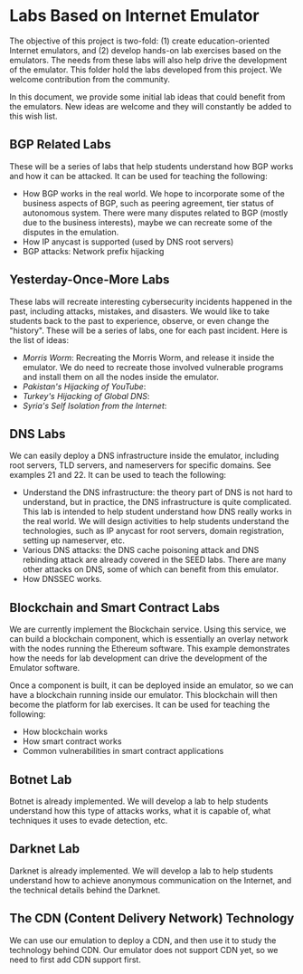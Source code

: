 # Labs Based on Internet Emulator

The objective of this project is two-fold: (1) create education-oriented
Internet emulators, and (2) develop hands-on lab exercises based on the emulators.
The needs from these labs will also help drive the development of the
emulator. This folder hold the labs developed from this project.
We welcome contribution from the community.

In this document, we provide some initial lab ideas that could benefit from the emulators.
New ideas are welcome and they will constantly be added to this wish list.

## BGP Related Labs 

These will be a series of labs that help students understand
how BGP works and how it can be attacked. It can be used for teaching the
following:

- How BGP works in the real world. We hope to incorporate some of the business 
  aspects of BGP, such as peering agreement, tier status of autonomous system. 
  There were many disputes related to BGP (mostly due to the business interests),
  maybe we can recreate some of the disputes in the emulation.
- How IP anycast is supported (used by DNS root servers) 
- BGP attacks: Network prefix hijacking

## Yesterday-Once-More Labs 

These labs will recreate interesting cybersecurity 
incidents happened in the past, including attacks, mistakes, and disasters.
We would like to take students back to the past to experience, observe,
or even change the "history". These will be a series of labs,
one for each past incident. Here is the list of ideas:

- *Morris Worm*: Recreating the Morris Worm, and release it inside the emulator.
   We do need to recreate those involved vulnerable programs and install them
   on all the nodes inside the emulator. 
- *Pakistan's Hijacking of YouTube*:  
- *Turkey's Hijacking of Global DNS*:  
- *Syria's Self Isolation from the Internet*:


## DNS Labs

We can easily deploy a DNS infrastructure inside the emulator, including 
root servers, TLD servers, and nameservers for specific domains. 
See examples 21 and 22. It can be used to teach the following:

- Understand the DNS infrastructure: the theory part of DNS is not hard to understand,
  but in practice, the DNS infrastructure is quite complicated. 
  This lab is intended to help student understand how DNS really works
  in the real world. We will design activities to help students understand 
  the technologies, such as IP anycast for root servers, domain registration,
  setting up nameserver, etc. 
- Various DNS attacks: the DNS cache poisoning attack and DNS rebinding attack are
  already covered in the SEED labs. There are many other attacks on DNS, some of 
  which can benefit from this emulator.
- How DNSSEC works. 


## Blockchain and Smart Contract Labs

We are currently implement the Blockchain service. Using this service,
we can build a blockchain component, which is essentially an overlay network 
with the nodes running the Ethereum software. This example demonstrates
how the needs for lab development can drive the development of the Emulator software.

Once a component is built, it can be deployed inside an emulator, so we can have a blockchain
running inside our emulator. This blockchain will then become the platform
for lab exercises. It can be used for teaching the following:

- How blockchain works 
- How smart contract works 
- Common vulnerabilities in smart contract applications


## Botnet Lab

Botnet is already implemented. We will develop
a lab to help students understand how this type of attacks works, 
what it is capable of, what techniques it uses to evade detection, etc.


## Darknet Lab

Darknet is already implemented. We will develop a lab to 
help students understand how to achieve anonymous 
communication on the Internet, and the technical details
behind the Darknet.


## The CDN (Content Delivery Network) Technology

We can use our emulation to deploy a CDN, and then use 
it to study the technology behind CDN. Our emulator does not 
support CDN yet, so we need to first add CDN support first.


